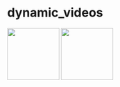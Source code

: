 # dynamic_videos
<img src="https://github.com/qmeng99/dynamic_videos/blob/main/gifs/3dunet_crop.gif" width="120" height="120" />
<img src="https://github.com/qmeng99/dynamic_videos/blob/main/gifs/dDemons_crop.gif" width="120" height="120" />
